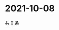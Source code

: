 # 2021-10-08

共 0 条

<!-- BEGIN WEIBO -->
<!-- 最后更新时间 Fri Oct 08 2021 22:10:31 GMT+0800 (China Standard Time) -->

<!-- END WEIBO -->
